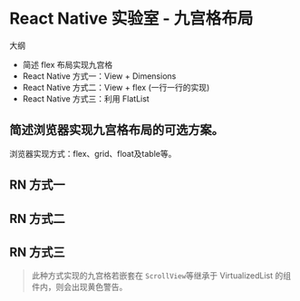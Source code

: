 # React Native 实验室 - 九宫格布局

大纲
- 简述 flex 布局实现九宫格
- React Native 方式一：View + Dimensions
- React Native 方式二：View + flex (一行一行的实现)
- React Native 方式三：利用 FlatList


## 简述浏览器实现九宫格布局的可选方案。
浏览器实现方式：flex、grid、float及table等。 

## RN 方式一



## RN 方式二



## RN 方式三

> 此种方式实现的九宫格若嵌套在 `ScrollView`等继承于 VirtualizedList 的组件内，则会出现黄色警告。

